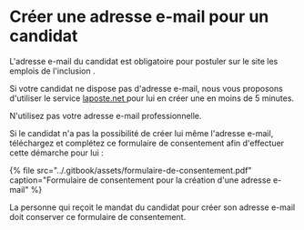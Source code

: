 # Créer une adresse e-mail pour un candidat

L'adresse e-mail du candidat est obligatoire pour postuler sur le site les emplois de l'inclusion .

Si votre candidat ne dispose pas d'adresse e-mail, nous vous proposons d'utiliser le service [laposte.net ](https://compte.laposte.net/inscription/index.do?srv_gestion=lapostefr)pour lui en créer une en moins de 5 minutes.

N'utilisez pas votre adresse e-mail professionnelle.

Si le candidat n'a pas la possibilité de créer lui même l'adresse e-mail, téléchargez et complétez ce formulaire de consentement afin d'effectuer cette démarche pour lui : 

{% file src="../.gitbook/assets/formulaire-de-consentement.pdf" caption="Formulaire de consentement pour la création d\'une adresse e-mail" %}

La personne qui reçoit le mandat du candidat pour créer son adresse e-mail doit conserver ce formulaire de consentement. 

